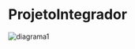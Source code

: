 # ProjetoIntegrador
![diagrama1](https://github.com/user-attachments/assets/a975f475-8a9a-4643-9538-0ed133ea5862)

